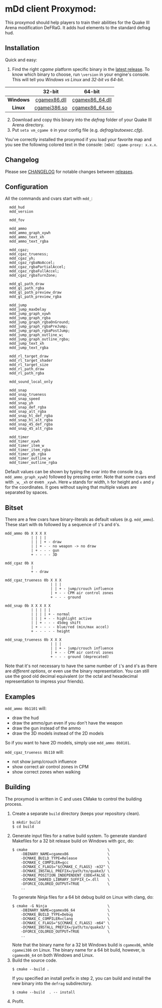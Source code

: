 # mDd client Proxymod:

This proxymod should help players to train their abilities for the Quake III Arena modification DeFRaG. It adds hud elements to the standard defrag hud.

## Installation
Quick and easy:
  1. Find the right *cgame* platform specific binary in the [latest release](../../releases/latest). To know which binary to choose, run `\version` in your engine's console. This will tell you *Windows vs Linux* and *32-bit vs 64-bit*.

|             | **32-bit** | **64-bit** |
| :---------: | :--------: | :--------: |
| **Windows** | [cgamex86.dll](../../releases/latest/download/cgamex86.dll) | [cgamex86_64.dll](../../releases/latest/download/cgamex86_64.dll) |
|  **Linux**  | [cgamei386.so](../../releases/latest/download/cgamei386.so) | [cgamex86_64.so](../../releases/latest/download/cgamex86_64.so)   |

  2. Download and copy this binary into the *defrag* folder of your Quake III Arena directory.
  3. Put `seta vm_cgame 0` in your config file (e.g. *defrag/autoexec.cfg*).

You've correctly installed the proxymod if you load your favorite map and you see the following colored text in the console: `[mDd] cgame-proxy: x.x.x`.

## Changelog
Please see [CHANGELOG](CHANGELOG.md) for notable changes between [releases](../../releases).

## Configuration
All the commands and cvars start with `mdd_`:

```
  mdd_hud
  mdd_version

  mdd_fov

  mdd_ammo
  mdd_ammo_graph_xywh
  mdd_ammo_text_xh
  mdd_ammo_text_rgba

  mdd_cgaz;
  mdd_cgaz_trueness;
  mdd_cgaz_yh;
  mdd_cgaz_rgbaNoAccel;
  mdd_cgaz_rgbaPartialAccel;
  mdd_cgaz_rgbaFullAccel;
  mdd_cgaz_rgbaTurnZone;

  mdd_gl_path_draw
  mdd_gl_path_rgba
  mdd_gl_path_preview_draw
  mdd_gl_path_preview_rgba

  mdd_jump
  mdd_jump_maxDelay
  mdd_jump_graph_xywh
  mdd_jump_graph_rgba
  mdd_jump_graph_rgbaOnGround;
  mdd_jump_graph_rgbaPreJump;
  mdd_jump_graph_rgbaPostJump;
  mdd_jump_graph_outline_w;
  mdd_jump_graph_outline_rgba;
  mdd_jump_text_xh
  mdd_jump_text_rgba

  mdd_rl_target_draw
  mdd_rl_target_shader
  mdd_rl_target_size
  mdd_rl_path_draw
  mdd_rl_path_rgba

  mdd_sound_local_only

  mdd_snap
  mdd_snap_trueness
  mdd_snap_speed
  mdd_snap_yh
  mdd_snap_def_rgba
  mdd_snap_alt_rgba
  mdd_snap_hl_def_rgba
  mdd_snap_hl_alt_rgba
  mdd_snap_45_def_rgba
  mdd_snap_45_alt_rgba

  mdd_timer
  mdd_timer_xywh
  mdd_timer_item_w
  mdd_timer_item_rgba
  mdd_timer_gb_rgba
  mdd_timer_outline_w
  mdd_timer_outline_rgba
```
Default values can be shown by typing the cvar into the console (e.g. `mdd_ammo_graph_xywh`) followed by pressing enter. Note that some cvars end with `_w`, `_xh` or even `_xywh`. Here `w` stands for width, `h` for height and `x` and `y` for the coordinates. It goes without saying that multiple values are separated by spaces.

## Bitset
There are a few cvars have binary-literals as default values (e.g. `mdd_ammo`). These start with `0b` followed by a sequence of `1`'s and `0`'s.

```
mdd_ammo 0b X X X X
            | | | |
            | | | + - draw
            | | + - - no weapon -> no draw
            | + - - - gun
            + - - - - 3D
```
```
mdd_cgaz 0b X
            | 
            + - draw
```
```
mdd_cgaz_trueness 0b X X X
                     | | |
                     | | + - jump/crouch influence
                     | + - - CPM air control zones
                     + - - - ground
```
```
mdd_snap 0b X X X X X
            | | | | |
            | | | | + - normal
            | | | + - - highlight active
            | | + - - - 45deg shift
            | + - - - - blue/red (min/max accel)
            + - - - - - height
```
```
mdd_snap_trueness 0b X X X
                     | | |
                     | | + - jump/crouch influence
                     | + - - CPM air control zones
                     + - - - ground (deprecated)
```
Note that it's not necessary to have the same number of `1`'s and `0`'s as there are *different options*, or even use the binary representation. You can still use the good old decimal equivalent (or the octal and hexadecimal representation to impress your friends).

## Examples

`mdd_ammo 0b1101` will:
  * draw the hud
  * draw the ammo/gun even if you don't have the weapon
  * draw the gun instead of the ammo
  * draw the 3D models instead of the 2D models

So if you want to have 2D models, simply use `mdd_ammo 0b0101`.

`mdd_cgaz_trueness 0b110` will:
  * not show jump/crouch influence
  * show correct air control zones in CPM
  * show correct zones when walking

## Building
The proxymod is written in C and uses CMake to control the building process.
1. Create a separate `build` directory (keeps your repository clean).
   ```
   $ mkdir build
   $ cd build
   ```
2. Generate input files for a native build system.
   To generate standard Makefiles for a 32 bit release build on Windows with gcc, do:
   ```
   $ cmake                                     \
       -DBINARY_NAME=cgamex86                  \
       -DCMAKE_BUILD_TYPE=Release              \
       -DCMAKE_C_COMPILER=gcc                  \
       -DCMAKE_C_FLAGS="${CMAKE_C_FLAGS} -m32" \
       -DCMAKE_INSTALL_PREFIX=/path/to/quake3/ \
       -DCMAKE_POSITION_INDEPENDENT_CODE=FALSE \
       -DCMAKE_SHARED_LIBRARY_SUFFIX_C=.dll    \
       -DFORCE_COLORED_OUTPUT=TRUE             \
       ..
   ```
   To generate Ninja files for a 64 bit debug build on Linux with clang, do:
   ```
   $ cmake -G Ninja                            \
       -DBINARY_NAME=cgamex86_64               \
       -DCMAKE_BUILD_TYPE=Debug                \
       -DCMAKE_C_COMPILER=clang                \
       -DCMAKE_C_FLAGS="${CMAKE_C_FLAGS} -m64" \
       -DCMAKE_INSTALL_PREFIX=/path/to/quake3/ \
       -DFORCE_COLORED_OUTPUT=TRUE             \
       ..
   ```
   Note that the binary name for a 32 bit Windows build is `cgamex86`, while `cgamei386` on Linux. The binary name for a 64 bit build, however, is `cgamex86_64` on both Windows and Linux.
3. Build the source code.
   ```
   $ cmake --build .
   ```
   If you specified an install prefix in step 2, you can build and install the new binary into the `defrag` subdirectory.
   ```
   $ cmake --build  . -- install
   ```
4. Profit.
